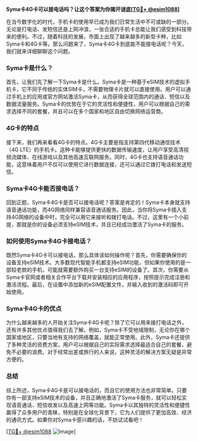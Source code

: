 **Syma卡4G卡可以接电话吗？让这个答案为你揭开谜底[[TG💪+ @esim1088](https://t.me/s/esim1088)]**

在当今数字化的时代，手机卡的使用早已成为我们日常生活中不可或缺的一部分。无论是打电话、发短信还是上网冲浪，一张合适的手机卡总能让我们感受到科技带来的便利。不过，随着科技的发展，市面上出现了越来越多的新型卡种，比如Syma卡和4G卡等。那么问题来了，Syma卡4G卡到底能不能接电话呢？今天，我们就来详细聊聊这个问题。

### Syma卡是什么？

首先，让我们先了解一下Syma卡是什么。Syma卡是一种基于eSIM技术的虚拟手机卡，它不同于传统的实体SIM卡，不需要物理卡片就可以直接使用。用户可以通过手机上的应用或官方网站激活Syma卡，从而获得全球范围内的通话、短信以及数据流量服务。Syma卡的优势在于它的灵活性和便捷性，用户可以根据自己的需求选择不同的套餐，并且可以在多个国家和地区自由切换网络运营商。

### 4G卡的特点

接下来，我们再来看看4G卡的特点。4G卡主要是指支持第四代移动通信技术（4G LTE）的手机卡。这种卡能够提供更快的数据传输速度，让用户享受高清视频流媒体、在线游戏以及其他高速互联网服务。同时，4G卡也支持语音通话功能，这意味着用户不仅可以使用它进行数据连接，还可以通过它拨打电话和发送短信。

### Syma卡4G卡能否接电话？

回到正题，Syma卡4G卡是否可以接电话呢？答案是肯定的！Syma卡本身就支持语音通话功能，而4G网络同样兼容语音通话服务。因此，当你将Syma卡插入支持4G网络的设备中时，完全可以用它来接听和拨打电话。不过，这里有一个小前提，那就是你的设备必须支持eSIM技术，并且已经成功激活了Syma卡的服务。

### 如何使用Syma卡4G卡接电话？

既然Syma卡4G卡可以接电话，那么具体该如何操作呢？首先，你需要确保你的设备支持eSIM技术。大多数现代智能手机都支持eSIM功能，但如果你使用的是一部较老款的手机，可能就需要额外购买一台支持eSIM的设备了。其次，你需要从Syma卡官网或者相关合作平台下载并安装相应的应用程序，按照提示完成注册和激活流程。最后，在设置中添加新的eSIM配置文件，并输入收到的激活码即可开始使用。

### Syma卡4G卡的优点

为什么越来越多的人开始关注Syma卡4G卡呢？除了它可以用来接打电话之外，还有许多其他优点值得我们去了解。例如，Syma卡不受地域限制，无论你在哪个国家或地区，只要当地有支持的网络覆盖，就能正常使用。此外，Syma卡还提供了多种灵活的资费方案，用户可以根据自己的实际需求选择最适合自己的套餐，避免不必要的浪费。对于经常出差或旅行的人来说，这种灵活的解决方案无疑是非常方便的。

### 总结

综上所述，Syma卡4G卡是可以接电话的，而且它的使用方法也非常简单。只要你有一部支持eSIM技术的设备，并且正确地激活了Syma卡服务，就可以轻松实现语音通话、短信收发以及高速上网等功能。Syma卡以其独特的灵活性和便捷性赢得了众多用户的青睐，特别是在全球化背景下，它为人们提供了更加高效、经济的通讯方式。如果你对Syma卡感兴趣的话，不妨试试看吧！

[[TG💪+ @esim1088](https://t.me/s/esim1088) ![Image](https://i.postimg.cc/4NQfJmqS/Snipaste-2025-05-13-00-14-12.png)]